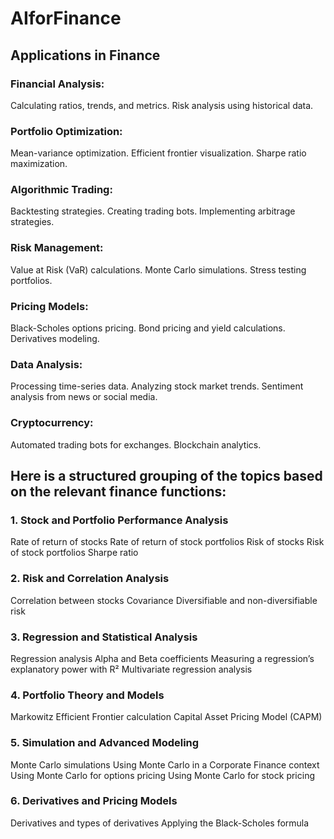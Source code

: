 # AIforFinance


## Applications in Finance
### Financial Analysis:

Calculating ratios, trends, and metrics.
Risk analysis using historical data.

### Portfolio Optimization:

Mean-variance optimization.
Efficient frontier visualization.
Sharpe ratio maximization.
### Algorithmic Trading:

Backtesting strategies.
Creating trading bots.
Implementing arbitrage strategies.
### Risk Management:

Value at Risk (VaR) calculations.
Monte Carlo simulations.
Stress testing portfolios.
### Pricing Models:

Black-Scholes options pricing.
Bond pricing and yield calculations.
Derivatives modeling.
### Data Analysis:

Processing time-series data.
Analyzing stock market trends.
Sentiment analysis from news or social media.
### Cryptocurrency:

Automated trading bots for exchanges.
Blockchain analytics.

## Here is a structured grouping of the topics based on the relevant finance functions:

### 1. Stock and Portfolio Performance Analysis

Rate of return of stocks
Rate of return of stock portfolios
Risk of stocks
Risk of stock portfolios
Sharpe ratio

### 2. Risk and Correlation Analysis
Correlation between stocks
Covariance
Diversifiable and non-diversifiable risk

### 3. Regression and Statistical Analysis
Regression analysis
Alpha and Beta coefficients
Measuring a regression’s explanatory power with R²
Multivariate regression analysis

### 4. Portfolio Theory and Models
Markowitz Efficient Frontier calculation
Capital Asset Pricing Model (CAPM)

### 5. Simulation and Advanced Modeling
Monte Carlo simulations
Using Monte Carlo in a Corporate Finance context
Using Monte Carlo for options pricing
Using Monte Carlo for stock pricing

### 6. Derivatives and Pricing Models
Derivatives and types of derivatives
Applying the Black-Scholes formula
